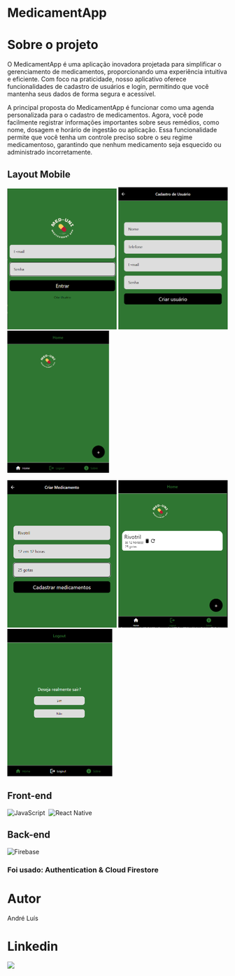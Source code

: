 
# MedicamentApp


# Sobre o projeto


O MedicamentApp é uma aplicação inovadora projetada para simplificar o gerenciamento de medicamentos, proporcionando uma experiência intuitiva e eficiente.
Com foco na praticidade, nosso aplicativo oferece funcionalidades de cadastro de usuários e login, permitindo que você mantenha seus dados de forma segura e acessível.

A principal proposta do MedicamentApp é funcionar como uma agenda personalizada para o cadastro de medicamentos. 
Agora, você pode facilmente registrar informações importantes sobre seus remédios, como nome, dosagem e horário de ingestão ou aplicação.
Essa funcionalidade permite que você tenha um controle preciso sobre o seu regime medicamentoso, garantindo que nenhum medicamento seja esquecido ou administrado incorretamente.


## Layout Mobile
<p align="left" >
  <img src="https://github.com/Celbute/phots/blob/master/assets/AppMedicaments/login.png"  width="250px">
  <img src="https://github.com/Celbute/phots/blob/master/assets/AppMedicaments/cadPessoas.png"   width="250px">  
  <img src="https://github.com/Celbute/phots/blob/master/assets/AppMedicaments/home.png"  width="233px">
  </p>

  <p align="left">
 
  <img src="https://github.com/Celbute/phots/blob/master/assets/AppMedicaments/cadMedica.png"  width="250px">
  <img src="https://github.com/Celbute/phots/blob/master/assets/AppMedicaments/home2.png"  width="250px">
  <img src="https://github.com/Celbute/phots/blob/master/assets/AppMedicaments/sair.png"  width="240px"> 
  
  
  </p>




## Front-end
![JavaScript](https://img.shields.io/badge/JavaScript-F7DF1E?style=for-the-badge&logo=javascript&logoColor=black)&nbsp;
![React Native](https://img.shields.io/badge/react_native-%2320232a.svg?style=for-the-badge&logo=react&logoColor=%2361DAFB)&nbsp;

##  Back-end
![Firebase](https://img.shields.io/badge/firebase-ffca28?style=for-the-badge&logo=firebase&logoColor=black)&nbsp;
### Foi usado: Authentication & Cloud Firestore

# Autor
André Luís 

# Linkedin
<a href="https://www.linkedin.com/in/andr%C3%A9-lu%C3%ADs-14a8772a2/" target="_blank"><img src="https://img.shields.io/badge/-LinkedIn-%230077B5?style=for-the-badge&logo=linkedin&logoColor=white"  target="_blank"></a> 
